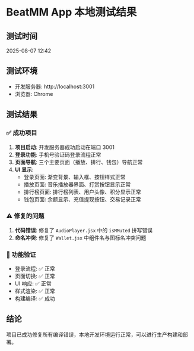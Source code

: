 # BeatMM App 本地测试结果

## 测试时间
2025-08-07 12:42

## 测试环境
- 开发服务器: http://localhost:3001
- 浏览器: Chrome

## 测试结果

### ✅ 成功项目
1. **项目启动**: 开发服务器成功启动在端口 3001
2. **登录功能**: 手机号验证码登录流程正常
3. **页面导航**: 三个主要页面（播放、排行、钱包）导航正常
4. **UI 显示**: 
   - 登录页面: 渐变背景、输入框、按钮样式正常
   - 播放页面: 音乐播放器界面、打赏按钮显示正常
   - 排行榜页面: 排行榜列表、用户头像、积分显示正常
   - 钱包页面: 余额显示、充值提现按钮、交易记录正常

### ⚠️ 修复的问题
1. **代码错误**: 修复了 `AudioPlayer.jsx` 中的 `isMMuted` 拼写错误
2. **命名冲突**: 修复了 `Wallet.jsx` 中组件名与图标名冲突问题

### 🎯 功能验证
- 登录流程: ✅ 正常
- 页面切换: ✅ 正常  
- UI 响应: ✅ 正常
- 样式渲染: ✅ 正常
- 构建编译: ✅ 成功

## 结论
项目已成功修复所有编译错误，本地开发环境运行正常，可以进行生产构建和部署。

